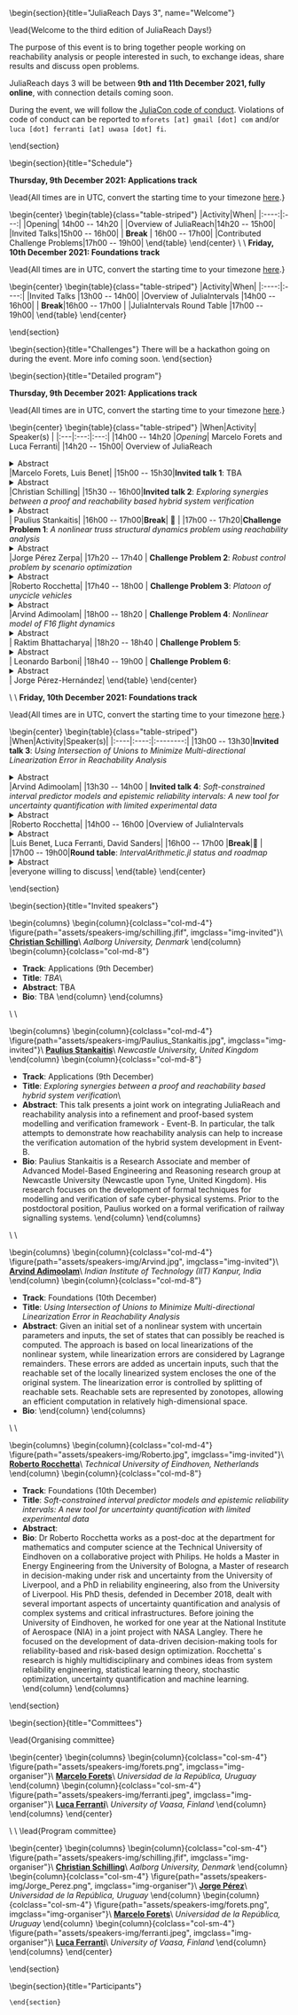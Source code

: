 <!-- =============================
     ABOUT
    ============================== -->

\begin{section}{title="JuliaReach Days 3", name="Welcome"}

\lead{Welcome to the third edition of JuliaReach Days!}

The purpose of this event is to bring together people working on reachability analysis
or people interested in such, to exchange ideas, share results and discuss open problems.

JuliaReach days 3 will be between **9th and 11th December 2021, fully online**, with
connection details coming soon.

During the event, we will follow the [JuliaCon code of conduct](https://juliacon.org/2021/coc/).
Violations of code of conduct can be reported to `mforets [at] gmail [dot] com` and/or `luca [dot] ferranti [at] uwasa [dot] fi`.

\end{section}


<!-- ==============================
     GETTING STARTED
     ============================== -->
\begin{section}{title="Schedule"}

**Thursday, 9th December 2021: Applications track**

\lead{All times are in UTC, convert the starting time to your timezone [here](https://arewemeetingyet.com/UTC/2021-12-09/14:00).}

\begin{center}
\begin{table}{class="table-striped"}
|Activity|When|
|:----:|:---:|
|Opening| 14h00 -- 14h20 |
|Overview of JuliaReach|14h20 -- 15h00|
|Invited Talks|15h00 -- 16h00|
| **Break** | 16h00 -- 17h00|
|Contributed Challenge Problems|17h00 -- 19h00|
\end{table}
\end{center}
\\
\\
**Friday, 10th December 2021: Foundations track**

\lead{All times are in UTC, convert the starting time to your timezone [here](https://arewemeetingyet.com/UTC/2021-12-09/13:00).}

\begin{center}
\begin{table}{class="table-striped"}
|Activity|When|
|:----:|:----:|
|Invited Talks |13h00 -- 14h00|
|Overview of JuliaIntervals |14h00 -- 16h00|
| **Break**|16h00 -- 17h00 |
|JuliaIntervals Round Table |17h00 -- 19h00|
\end{table}
\end{center}

\end{section}



<!-- ==============================
     HACKATHON
     ============================== -->
\begin{section}{title="Challenges"}
    There will be a hackathon going on during the event. More info coming soon.
\end{section}


<!-- =============================
     Detailed program
    ============================== -->

\begin{section}{title="Detailed program"}

**Thursday, 9th December 2021: Applications track**

\lead{All times are in UTC, convert the starting time to your timezone [here](https://arewemeetingyet.com/UTC/2021-12-09/14:00).}

\begin{center}
\begin{table}{class="table-striped"}
|When|Activity| Speaker(s) |
|:---|:---:|:---:|
|14h00 -- 14h20 |*Opening*| Marcelo Forets and Luca Ferranti|
|14h20 -- 15h00| Overview of JuliaReach <details><summary>Abstract</summary>TBA</details>|Marcelo Forets, Luis Benet|
|15h00 -- 15h30|**Invited talk 1**: TBA<details><summary>Abstract</summary>TBA</details>|Christian Schilling|
|15h30 -- 16h00|**Invited talk 2**: *Exploring synergies between a proof and reachability based hybrid system verification* <details><summary>Abstract</summary>This talk presents a joint work on integrating JuliaReach and reachability analysis into a refinement and proof-based system modelling and verification framework - Event-B. In particular, the talk attempts to demonstrate how reachability analysis can help to increase the verification automation of the hybrid system development in Event-B. </details>| Paulius Stankaitis|
|16h00 -- 17h00|**Break**| 🍕 |
|17h00 -- 17h20|**Challenge Problem 1**: *A nonlinear truss structural dynamics problem using reachability analysis* <details><summary>Abstract</summary>In this challenge, a simple truss-structure linear/nonlinear dynamics problem will be presented, where in the nonlinear case, large displacements are considered [[1]](https://raw.githubusercontent.com/ONSAS/libroANLE/main/tex/libroANLE.pdf#subsection.4.3.1). Basic Finite Element Method and Solid Dynamics concepts will be exposed, as well as the gold-standard numerical integration techniques. The recent application of Reachability Analysis to the linear case will be recalled [[2]](https://arxiv.org/pdf/2105.05841.pdf). The numerical results for the linear case using numerical integration and reachability will be obtained. Finally the nonlinear case problem will be clearly posed allowing to discuss possible novel approaches using reachability analysis.</details>|Jorge Pérez Zerpa|
|17h20 -- 17h40 | **Challenge Problem 2**: *Robust control problem by scenario optimization* <details><summary>Abstract</summary>TBA</details>|Roberto Rocchetta|
|17h40 -- 18h00 | **Challenge Problem 3**: *Platoon of unycicle vehicles* <details><summary>Abstract</summary>TBA</details>|Arvind Adimoolam|
|18h00 -- 18h20 | **Challenge Problem 4**:  *Nonlinear model of F16 flight dynamics* <details><summary>Abstract</summary>TBA</details>| Raktim Bhattacharya|
|18h20 -- 18h40 | **Challenge Problem 5**:   <details><summary>Abstract</summary>TBA</details>| Leonardo Barboni|
|18h40 -- 19h00 | **Challenge Problem 6**:   <details><summary>Abstract</summary>TBA</details>| Jorge Pérez-Hernández|
\end{table}
\end{center}

\\
\\
**Friday, 10th December 2021: Foundations track**

\lead{All times are in UTC, convert the starting time to your timezone [here](https://arewemeetingyet.com/UTC/2021-12-09/13:00).}

\begin{center}
\begin{table}{class="table-striped"}
|When|Activity|Speaker(s)|
|:----|:----:|:--------:|
|13h00 -- 13h30|**Invited talk 3**: *Using Intersection of Unions to Minimize Multi-directional Linearization Error in Reachability Analysis* <details><summary>Abstract</summary>Given an initial set of a nonlinear system with uncertain parameters and inputs, the set of states that can possibly be reached is computed. The approach is based on local linearizations of the nonlinear system, while linearization errors are considered by Lagrange remainders. These errors are added as uncertain inputs, such that the reachable set of the locally linearized system encloses the one of the original system. The linearization error is controlled by splitting of reachable sets. Reachable sets are represented by zonotopes, allowing an efficient computation in relatively high-dimensional space. </details>|Arvind Adimoolam|
|13h30 -- 14h00 | **Invited talk 4**: *Soft-constrained interval predictor models and epistemic reliability intervals: A new tool for uncertainty quantification with limited experimental data* <details><summary>Abstract</summary>TBA</details>|Roberto Rocchetta|
|14h00 -- 16h00 |Overview of JuliaIntervals <details><summary>Abstract</summary>TBA</details>|Luis Benet, Luca Ferranti, David Sanders|
|16h00 -- 17h00 |**Break**|🍕 |
|17h00 -- 19h00|**Round table**: *IntervalArithmetic.jl status and roadmap* <details><summary>Abstract</summary>TBA</details>|everyone willing to discuss|
\end{table}
\end{center}

\end{section}

<!-- =============================
      INVITED SPEAKERS
    ============================== -->

\begin{section}{title="Invited speakers"}

\begin{columns}
\begin{column}{colclass="col-md-4"}
\figure{path="assets/speakers-img/schilling.jfif", imgclass="img-invited"}\\
**[Christian Schilling](https://schillic.github.io/)**\\
*Aalborg University, Denmark*
\end{column}
\begin{column}{colclass="col-md-8"}
- **Track**: Applications (9th December)
- **Title**: *TBA*\\
- **Abstract**: TBA
- **Bio**: TBA
\end{column}
\end{columns}

\\
\\

\begin{columns}
\begin{column}{colclass="col-md-4"}
\figure{path="assets/speakers-img/Paulius_Stankaitis.jpg", imgclass="img-invited"}\\
**[Paulius Stankaitis](https://dblp.org/pid/174/1117.html)**\\
*Newcastle University, United Kingdom*
\end{column}
\begin{column}{colclass="col-md-8"}
- **Track**: Applications (9th December)
- **Title**: *Exploring synergies between a proof and reachability based hybrid system verification*\\
- **Abstract**: This talk presents a joint work on integrating JuliaReach and reachability analysis into a refinement and proof-based system modelling and verification framework - Event-B. In particular, the talk attempts to demonstrate how reachability analysis can help to increase the verification automation of the hybrid system development in Event-B.
- **Bio**: Paulius Stankaitis is a Research Associate and member of Advanced Model-Based Engineering and Reasoning research group at Newcastle University (Newcastle upon Tyne, United Kingdom). His research focuses on the development of formal techniques for modelling and verification of safe cyber-physical systems. Prior to the postdoctoral position, Paulius worked on a formal verification of railway signalling systems.
\end{column}
\end{columns}

\\
\\

\begin{columns}
\begin{column}{colclass="col-md-4"}
\figure{path="assets/speakers-img/Arvind.jpg", imgclass="img-invited"}\\
**[Arvind Adimoolam](https://www.linkedin.com/in/arvind-adimoolam-425a1932/)**\\
*Indian Institute of Technology (IIT) Kanpur, India*
\end{column}
\begin{column}{colclass="col-md-8"}
- **Track**: Foundations (10th December)
- **Title**: *Using Intersection of Unions to Minimize Multi-directional Linearization Error in Reachability Analysis*
- **Abstract**: Given an initial set of a nonlinear system with uncertain parameters and inputs, the set of states that can possibly be reached is computed. The approach is based on local linearizations of the nonlinear system, while linearization errors are considered by Lagrange remainders. These errors are added as uncertain inputs, such that the reachable set of the locally linearized system encloses the one of the original system. The linearization error is controlled by splitting of reachable sets. Reachable sets are represented by zonotopes, allowing an efficient computation in relatively high-dimensional space.
- **Bio**:
\end{column}
\end{columns}

\\
\\

\begin{columns}
\begin{column}{colclass="col-md-4"}
\figure{path="assets/speakers-img/Roberto.jpg", imgclass="img-invited"}\\
**[Roberto Rocchetta](https://www.linkedin.com/in/roberto-rocchetta-737b857a/)**\\
*Technical University of Eindhoven, Netherlands*
\end{column}
\begin{column}{colclass="col-md-8"}
- **Track**: Foundations (10th December)
- **Title**: *Soft-constrained interval predictor models and epistemic reliability intervals: A new tool for uncertainty quantification with limited experimental data*
- **Abstract**:
- **Bio**:  Dr Roberto Rocchetta works as a post-doc at the department for mathematics and computer science at the Technical University of Eindhoven on a collaborative project with Philips. He holds a Master in Energy Engineering from the University of Bologna, a Master of research in decision-making under risk and uncertainty from the University of Liverpool, and a PhD in reliability engineering, also from the University of Liverpool. His PhD thesis, defended in December 2018, dealt with several important aspects of uncertainty quantification and analysis of complex systems and critical infrastructures. Before joining the University of Eindhoven, he worked for one year at the National Institute of Aerospace (NIA) in a joint project with NASA Langley. There he focused on the development of data-driven decision-making tools for reliability-based and risk-based design optimization. Rocchetta’ s research is highly multidisciplinary and combines ideas from system reliability engineering, statistical learning theory, stochastic optimization, uncertainty quantification and machine learning.
\end{column}
\end{columns}

\end{section}

<!-- =============================
     Organisers
    ============================== -->

\begin{section}{title="Committees"}

\lead{Organising committee}

\begin{center}
\begin{columns}
\begin{column}{colclass="col-sm-4"}
\figure{path="assets/speakers-img/forets.png", imgclass="img-organiser"}\\
**[Marcelo Forets](https://mforets.github.io/)**\\
*Universidad de la República, Uruguay*
\end{column}
\begin{column}{colclass="col-sm-4"}
\figure{path="assets/speakers-img/ferranti.jpeg", imgclass="img-organiser"}\\
**[Luca Ferranti](https://lucaferranti.github.io)**\\
*University of Vaasa, Finland*
\end{column}
\end{columns}
\end{center}

\\
\\
\lead{Program committee}

\begin{center}
\begin{columns}
\begin{column}{colclass="col-sm-4"}
\figure{path="assets/speakers-img/schilling.jfif", imgclass="img-organiser"}\\
**[Christian Schilling](https://schillic.github.io/)**\\
*Aalborg University, Denmark*
\end{column}
\begin{column}{colclass="col-sm-4"}
\figure{path="assets/speakers-img/Jorge_Perez.png", imgclass="img-organiser"}\\
**[Jorge Pérez](https://www.fing.edu.uy/~jorgepz/)**\\
*Universidad de la República, Uruguay*
\end{column}
\begin{column}{colclass="col-sm-4"}
\figure{path="assets/speakers-img/forets.png", imgclass="img-organiser"}\\
**[Marcelo Forets](https://mforets.github.io/)**\\
*Universidad de la República, Uruguay*
\end{column}
\begin{column}{colclass="col-sm-4"}
\figure{path="assets/speakers-img/ferranti.jpeg", imgclass="img-organiser"}\\
**[Luca Ferranti](https://lucaferranti.github.io)**\\
*University of Vaasa, Finland*
\end{column}
\end{columns}
\end{center}

\end{section}

\begin{section}{title="Participants"}

~~~<div id="map"></div>~~~
\end{section}